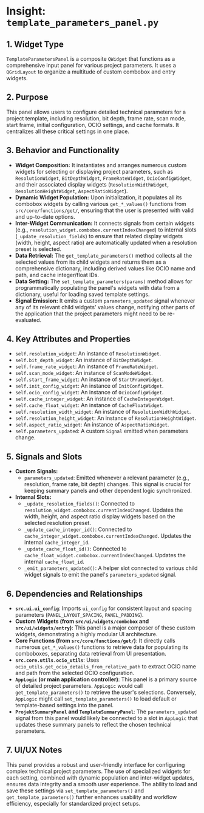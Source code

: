 # Insight: `template_parameters_panel.py`

## 1. Widget Type

`TemplateParametersPanel` is a composite `QWidget` that functions as a comprehensive input panel for various project parameters. It uses a `QGridLayout` to organize a multitude of custom combobox and entry widgets.

## 2. Purpose

This panel allows users to configure detailed technical parameters for a project template, including resolution, bit depth, frame rate, scan mode, start frame, initial configuration, OCIO settings, and cache formats. It centralizes all these critical settings in one place.

## 3. Behavior and Functionality

- **Widget Composition:** It instantiates and arranges numerous custom widgets for selecting or displaying project parameters, such as `ResolutionWidget`, `BitDepthWidget`, `FrameRateWidget`, `OcioConfigWidget`, and their associated display widgets (`ResolutionWidthWidget`, `ResolutionHeightWidget`, `AspectRatioWidget`).
- **Dynamic Widget Population:** Upon initialization, it populates all its combobox widgets by calling various `get_*_values()` functions from `src/core/functions/get/`, ensuring that the user is presented with valid and up-to-date options.
- **Inter-Widget Communication:** It connects signals from certain widgets (e.g., `resolution_widget.combobox.currentIndexChanged`) to internal slots (`_update_resolution_fields`) to ensure that related display widgets (width, height, aspect ratio) are automatically updated when a resolution preset is selected.
- **Data Retrieval:** The `get_template_parameters()` method collects all the selected values from its child widgets and returns them as a comprehensive dictionary, including derived values like OCIO name and path, and cache integer/float IDs.
- **Data Setting:** The `set_template_parameters(params)` method allows for programmatically populating the panel's widgets with data from a dictionary, useful for loading saved template settings.
- **Signal Emission:** It emits a custom `parameters_updated` signal whenever any of its relevant child widgets' values change, notifying other parts of the application that the project parameters might need to be re-evaluated.

## 4. Key Attributes and Properties

- `self.resolution_widget`: An instance of `ResolutionWidget`.
- `self.bit_depth_widget`: An instance of `BitDepthWidget`.
- `self.frame_rate_widget`: An instance of `FrameRateWidget`.
- `self.scan_mode_widget`: An instance of `ScanModeWidget`.
- `self.start_frame_widget`: An instance of `StartFrameWidget`.
- `self.init_config_widget`: An instance of `InitConfigWidget`.
- `self.ocio_config_widget`: An instance of `OcioConfigWidget`.
- `self.cache_integer_widget`: An instance of `CacheIntegerWidget`.
- `self.cache_float_widget`: An instance of `CacheFloatWidget`.
- `self.resolution_width_widget`: An instance of `ResolutionWidthWidget`.
- `self.resolution_height_widget`: An instance of `ResolutionHeightWidget`.
- `self.aspect_ratio_widget`: An instance of `AspectRatioWidget`.
- `self.parameters_updated`: A custom `Signal` emitted when parameters change.

## 5. Signals and Slots

- **Custom Signals:**
  - `parameters_updated`: Emitted whenever a relevant parameter (e.g., resolution, frame rate, bit depth) changes. This signal is crucial for keeping summary panels and other dependent logic synchronized.
- **Internal Slots:**
  - `_update_resolution_fields()`: Connected to `resolution_widget.combobox.currentIndexChanged`. Updates the width, height, and aspect ratio display widgets based on the selected resolution preset.
  - `_update_cache_integer_id()`: Connected to `cache_integer_widget.combobox.currentIndexChanged`. Updates the internal `cache_integer_id`.
  - `_update_cache_float_id()`: Connected to `cache_float_widget.combobox.currentIndexChanged`. Updates the internal `cache_float_id`.
  - `_emit_parameters_updated()`: A helper slot connected to various child widget signals to emit the panel's `parameters_updated` signal.

## 6. Dependencies and Relationships

- **`src.ui.ui_config`**: Imports `ui_config` for consistent layout and spacing parameters (`PANEL_LAYOUT_SPACING`, `PANEL_PADDING`).
- **Custom Widgets (from `src/ui/widgets/combobox` and `src/ui/widgets/entry`)**: This panel is a major composer of these custom widgets, demonstrating a highly modular UI architecture.
- **Core Functions (from `src/core/functions/get/`)**: It directly calls numerous `get_*_values()` functions to retrieve data for populating its comboboxes, separating data retrieval from UI presentation.
- **`src.core.utils.ocio_utils`**: Uses `ocio_utils.get_ocio_details_from_relative_path` to extract OCIO name and path from the selected OCIO configuration.
- **`AppLogic` (or main application controller)**: This panel is a primary source of detailed project parameters. `AppLogic` would call `get_template_parameters()` to retrieve the user's selections. Conversely, `AppLogic` might call `set_template_parameters()` to load default or template-based settings into the panel.
- **`ProjektSummaryPanel` and `TemplateSummaryPanel`**: The `parameters_updated` signal from this panel would likely be connected to a slot in `AppLogic` that updates these summary panels to reflect the chosen technical parameters.

## 7. UI/UX Notes

This panel provides a robust and user-friendly interface for configuring complex technical project parameters. The use of specialized widgets for each setting, combined with dynamic population and inter-widget updates, ensures data integrity and a smooth user experience. The ability to load and save these settings via `set_template_parameters()` and `get_template_parameters()` further enhances usability and workflow efficiency, especially for standardized project setups.